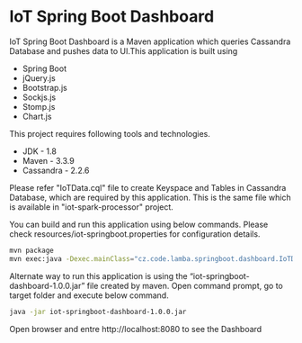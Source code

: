 # IoT Spring Boot Dashboard
IoT Spring Boot Dashboard is a Maven application which queries Cassandra Database and pushes data to UI.This application is built using 

- Spring Boot
- jQuery.js
- Bootstrap.js
- Sockjs.js
- Stomp.js
- Chart.js

This project requires following tools and technologies.

- JDK - 1.8
- Maven - 3.3.9
- Cassandra - 2.2.6

Please refer "IoTData.cql" file to create Keyspace and Tables in Cassandra Database, which are required by this application. This is the same file which is available in "iot-spark-processor" project.

You can build and run this application using below commands. Please check resources/iot-springboot.properties for configuration details.

```sh
mvn package
mvn exec:java -Dexec.mainClass="cz.code.lamba.springboot.dashboard.IoTDataDashboard"
```

Alternate way to run this application is using the “iot-springboot-dashboard-1.0.0.jar” file created by maven. Open command prompt, go to target folder and execute below command.

```sh
java -jar iot-springboot-dashboard-1.0.0.jar
```
Open browser and entre http://localhost:8080 to see the Dashboard
